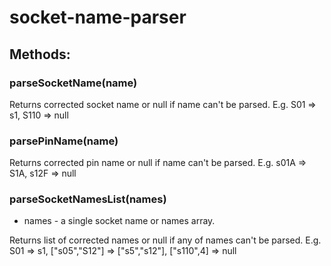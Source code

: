# socket-name-parser
 
## Methods:

### parseSocketName(name)

Returns corrected socket name or null if name can't be parsed. E.g. S01 => s1, S110 => null

### parsePinName(name)

Returns corrected pin name or null if name can't be parsed. E.g. s01A => S1A, s12F => null

### parseSocketNamesList(names)

* names - a single socket name or names array.

Returns list of corrected names or null if any of names can't be parsed. E.g. S01 => s1, ["s05","S12"] => ["s5","s12"], ["s110",4] => null

